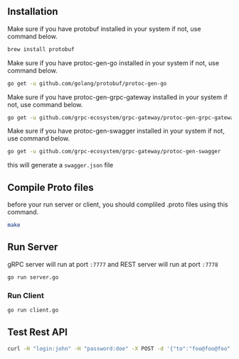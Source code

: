 ## Installation
Make sure if you have protobuf installed in your system if not, use command below.
```bash
brew install protobuf
```

Make sure if you have protoc-gen-go installed in your system if not, use command below.
```bash
go get -u github.com/golang/protobuf/protoc-gen-go
```

Make sure if you have protoc-gen-grpc-gateway installed in your system if not, use command below.
```bash
go get -u github.com/grpc-ecosystem/grpc-gateway/protoc-gen-grpc-gateway
```

Make sure if you have protoc-gen-swagger installed in your system if not, use command below.
```bash
go get -u github.com/grpc-ecosystem/grpc-gateway/protoc-gen-swagger
```
this will generate a ```swagger.json``` file

## Compile Proto files
before your run server or client, you should compliled .proto files using this command.
```bash
make
```

## Run Server
gRPC server will run at port ```:7777``` and REST server will run at port ```:7778```
```bash
go run server.go
```
### Run Client
```bash
go run client.go
```

## Test Rest API
```bash
curl -H "login:john" -H "password:doe" -X POST -d '{"to":"foo@foo@foo", "subject":"Foo", "message":"Foo"}' 'http://localhost:7778/1/email'
```